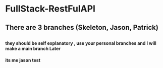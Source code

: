 # FullStack-RestFulAPI


<h2> There are 3 branches 
      (Skeleton,
      Jason,
      Patrick)
<h2>

<h4> they should be self explanatory , use your personal branches and I will make a main branch Later <h4>
its me jason
test